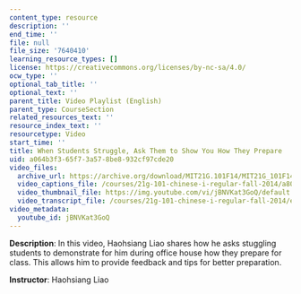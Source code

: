 ```yaml
---
content_type: resource
description: ''
end_time: ''
file: null
file_size: '7640410'
learning_resource_types: []
license: https://creativecommons.org/licenses/by-nc-sa/4.0/
ocw_type: ''
optional_tab_title: ''
optional_text: ''
parent_title: Video Playlist (English)
parent_type: CourseSection
related_resources_text: ''
resource_index_text: ''
resourcetype: Video
start_time: ''
title: When Students Struggle, Ask Them to Show You How They Prepare
uid: a064b3f3-65f7-3a57-8be8-932cf97cde20
video_files:
  archive_url: https://archive.org/download/MIT21G.101F14/MIT21G_101F14_Study_Time_English_300k.mp4
  video_captions_file: /courses/21g-101-chinese-i-regular-fall-2014/a803b6937a0f573abf1d9461b1f6b62d_jBNVKat3GoQ.vtt
  video_thumbnail_file: https://img.youtube.com/vi/jBNVKat3GoQ/default.jpg
  video_transcript_file: /courses/21g-101-chinese-i-regular-fall-2014/e75eb7312a77c53e7c6843f129ba5ced_jBNVKat3GoQ.pdf
video_metadata:
  youtube_id: jBNVKat3GoQ
---
```


**Description**: In this video, Haohsiang Liao shares how he asks stuggling students to demonstrate for him during office house how they prepare for class. This allows him to provide feedback and tips for better preparation.

**Instructor**: Haohsiang Liao

